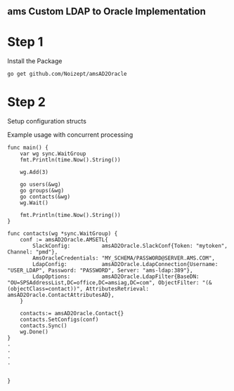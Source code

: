 ## ams Custom LDAP to Oracle Implementation

# Step 1

Install the Package

`go get github.com/Noizept/amsAD2Oracle`

# Step 2

Setup configuration structs 


Example usage with concurrent processing

```
func main() {
	var wg sync.WaitGroup
	fmt.Println(time.Now().String())

	wg.Add(3)
	
    go users(&wg)
	go groups(&wg)
	go contacts(&wg)
	wg.Wait()

	fmt.Println(time.Now().String())
}

func contacts(wg *sync.WaitGroup) {
	conf := amsAD2Oracle.AMSETL{
		SlackConfig:          amsAD2Oracle.SlackConf{Token: "mytoken", Channel: "pmd"},
		AmsOracleCredentials: "MY_SCHEMA/PASSWORD@SERVER.AMS.COM",
		LdapConfig:           amsAD2Oracle.LdapConnection{Username: "USER_LDAP", Password: "PASSWORD", Server: "ams-ldap:389"},
		LdapOptions:          amsAD2Oracle.LdapFilter{BaseDN: "OU=SPSAddressList,DC=office,DC=amsiag,DC=com", ObjectFilter: "(&(objectClass=contact))", AttributesRetrieval: amsAD2Oracle.ContactAttributesAD},
	}

	contacts:= amsAD2Oracle.Contact{}
	contacts.SetConfigs(conf)
	contacts.Sync()
	wg.Done()
}
.
.
.
.


}
```
